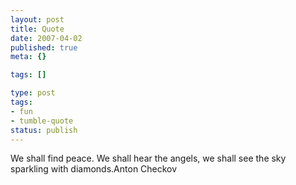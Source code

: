 ```yaml
---
layout: post
title: Quote
date: 2007-04-02
published: true
meta: {}

tags: []

type: post
tags:
- fun
- tumble-quote
status: publish
---
```

<!-- blockquote  -->We shall find peace. We shall hear the angels, we shall see the sky sparkling with diamonds.<!-- endblockquote  -->Anton Checkov
